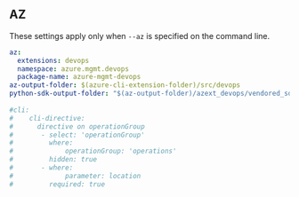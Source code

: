 ## AZ

These settings apply only when `--az` is specified on the command line.

``` yaml $(az)
az:
  extensions: devops
  namespace: azure.mgmt.devops
  package-name: azure-mgmt-devops
az-output-folder: $(azure-cli-extension-folder)/src/devops
python-sdk-output-folder: "$(az-output-folder)/azext_devops/vendored_sdks/devops"
  
#cli:
#    cli-directive:
#      directive on operationGroup
#       - select: 'operationGroup'
#         where:
#             operationGroup: 'operations'
#         hidden: true
#       - where:
#             parameter: location
#         required: true

```
